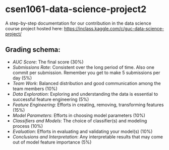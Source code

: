 # csen1061-data-science-project2
A step-by-step documentation for our contribution in the data science course project hosted here: https://inclass.kaggle.com/c/guc-data-science-project/

Grading schema:
---------------
- ​*AUC Score*​: The final score (30%)
- ​*Submissions Rate*​: Consistent over the long period of time. Also one commit per submission. Remember you get to make 5 submissions per day (5%)
- ​*Team Work*​: Balanced distribution and good communication among the team members (10%)
- ​*Data Exploration*​: Exploring and understanding the data is essential to successful feature engineering (5%)
- ​*Feature Engineering*​: Efforts in creating, removing, transforming features (15%)
- ​*Model Parameters*​: Efforts in choosing model parameters (10%)
- ​*Classifiers and Models*​: The choice of classifier(s) and modeling process (10%)
- ​*Evaluation*​: Efforts in evaluating and validating your model(s) (10%)
- ​*Conclusions and Interpretation*​: Any interpretable results that may come out of model feature importance (5%)
